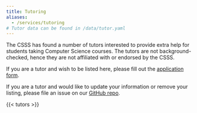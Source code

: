 ```yaml
---
title: Tutoring
aliases:
  - /services/tutoring
# Tutor data can be found in /data/tutor.yaml
---
```


The CSSS has found a number of tutors interested to provide extra help for
students taking Computer Science courses. The tutors are not background-checked, hence
they are not affiliated with or endorsed by the CSSS.

If you are a tutor and wish to be listed here, please fill out the
[application form](https://docs.google.com/forms/d/e/1FAIpQLScUMU5bdNh7Mb_NMn-Yr7YIGW2dF_CwvT72JMDuSujU58hi3Q/viewform).

If you are a tutor and would like to update your information or remove your listing, please file an issue on our [GitHub repo](https://github.com/ubccsss/ubccsss.org/issues/new).

{{< tutors >}}

